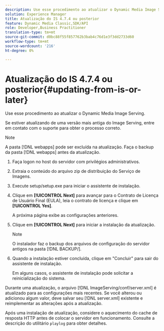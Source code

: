 ```yaml
---
description: Use esse procedimento ao atualizar o Dynamic Media Image Serving.
solution: Experience Manager
title: Atualização do IS 4.7.4 ou posterior
feature: Dynamic Media Classic,SDK/API
role: Developer,Business Practitioner
translation-type: tm+mt
source-git-commit: d0bc88f55f857762b3bab4c76d1e3f3dd2733d60
workflow-type: tm+mt
source-wordcount: '216'
ht-degree: 0%

---
```



# Atualização do IS 4.7.4 ou posterior{#updating-from-is-or-later}

Use esse procedimento ao atualizar o Dynamic Media Image Serving.

Se estiver atualizando de uma versão mais antiga do Image Serving, entre em contato com o suporte para obter o processo correto.

>[!NOTE]
>
>A pasta [!DNL webapps] pode ser excluída na atualização. Faça o backup da pasta [!DNL webapps] antes da atualização.

1. Faça logon no host do servidor com privilégios administrativos.
1. Extraia o conteúdo do arquivo zip de distribuição do Serviço de Imagens.
1. Execute setup/setup.exe para iniciar o assistente de instalação.
1. Clique em **[!UICONTROL Next]** para avançar para o Contrato de Licença de Usuário Final (EULA), leia o contrato de licença e clique em **[!UICONTROL Yes]**.

   A próxima página exibe as configurações anteriores.
1. Clique em **[!UICONTROL Next]** para iniciar a instalação da atualização.

   >[!NOTE]
   >
   >O instalador faz o backup dos arquivos de configuração do servidor antigos na pasta [!DNL BACKUP/].

1. Quando a instalação estiver concluída, clique em &quot;Concluir&quot; para sair do assistente de instalação.

   Em alguns casos, o assistente de instalação pode solicitar a reinicialização do sistema.

Durante uma atualização, o arquivo [!DNL ImageServing/conf/server.xml] é atualizado para as configurações mais recentes. Se você alterou ou adicionou algum valor, deve salvar seu [!DNL server.xml] existente e reimplementar as alterações após a atualização.

Após uma instalação de atualização, considere o aquecimento do cache de resposta HTTP antes de colocar o servidor em funcionamento. Consulte a descrição do utilitário `playlog` para obter detalhes.
